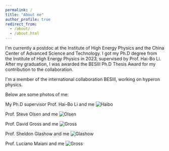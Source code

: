 ```yaml
---
permalink: /
title: "About me"
author_profile: true
redirect_from: 
  - /about/
  - /about.html
---
```


I'm currently a postdoc at the Institute of High Energy Physics and the China Center of Advanced Science and Technology. I got my Ph.D degree from the Institute of High Energy Physics in 2023, supervised by Prof. Hai-Bo Li. After my graduation, I was awarded the BESIII Ph.D Thesis Award for my contribution to the collaboration.

I'm a member of the international collaboration BESIII, working on hyperon physics.

Below are some photos of me:

My Ph.D supervisor Prof. Hai-Bo Li and me
![Haibo](/images/withHaibo.jpg)

Prof. Steve Olsen and me
![Olsen](/images/withSteve.jpg)

Prof. David Gross and me
![Gross](/images/withGross.jpg)

Prof. Sheldon Glashow and me
![Glashow](/images/withGlashow.jpg)

Prof. Luciano Maiani and me
![Gross](/images/withMaiani.jpg)
